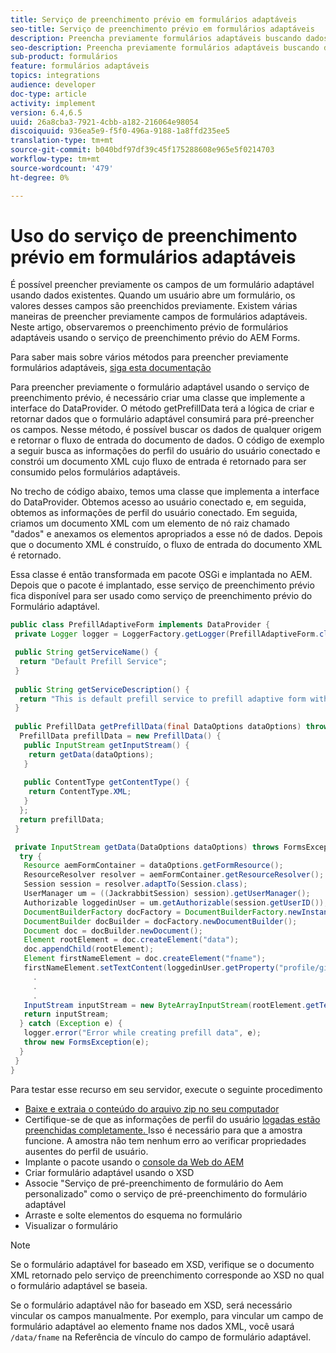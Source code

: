 ```yaml
---
title: Serviço de preenchimento prévio em formulários adaptáveis
seo-title: Serviço de preenchimento prévio em formulários adaptáveis
description: Preencha previamente formulários adaptáveis buscando dados de fontes de dados de backend.
seo-description: Preencha previamente formulários adaptáveis buscando dados de fontes de dados de backend.
sub-product: formulários
feature: formulários adaptáveis
topics: integrations
audience: developer
doc-type: article
activity: implement
version: 6.4,6.5
uuid: 26a8cba3-7921-4cbb-a182-216064e98054
discoiquuid: 936ea5e9-f5f0-496a-9188-1a8ffd235ee5
translation-type: tm+mt
source-git-commit: b040bdf97df39c45f175288608e965e5f0214703
workflow-type: tm+mt
source-wordcount: '479'
ht-degree: 0%

---
```



# Uso do serviço de preenchimento prévio em formulários adaptáveis

É possível preencher previamente os campos de um formulário adaptável usando dados existentes. Quando um usuário abre um formulário, os valores desses campos são preenchidos previamente. Existem várias maneiras de preencher previamente campos de formulários adaptáveis. Neste artigo, observaremos o preenchimento prévio de formulários adaptáveis usando o serviço de preenchimento prévio do AEM Forms.

Para saber mais sobre vários métodos para preencher previamente formulários adaptáveis, [siga esta documentação](https://helpx.adobe.com/experience-manager/6-4/forms/using/prepopulate-adaptive-form-fields.html#AEMFormsprefillservice)

Para preencher previamente o formulário adaptável usando o serviço de preenchimento prévio, é necessário criar uma classe que implemente a interface do DataProvider. O método getPrefillData terá a lógica de criar e retornar dados que o formulário adaptável consumirá para pré-preencher os campos. Nesse método, é possível buscar os dados de qualquer origem e retornar o fluxo de entrada do documento de dados. O código de exemplo a seguir busca as informações do perfil do usuário do usuário conectado e constrói um documento XML cujo fluxo de entrada é retornado para ser consumido pelos formulários adaptáveis.

No trecho de código abaixo, temos uma classe que implementa a interface do DataProvider. Obtemos acesso ao usuário conectado e, em seguida, obtemos as informações de perfil do usuário conectado. Em seguida, criamos um documento XML com um elemento de nó raiz chamado &quot;dados&quot; e anexamos os elementos apropriados a esse nó de dados. Depois que o documento XML é construído, o fluxo de entrada do documento XML é retornado.

Essa classe é então transformada em pacote OSGi e implantada no AEM. Depois que o pacote é implantado, esse serviço de preenchimento prévio fica disponível para ser usado como serviço de preenchimento prévio do Formulário adaptável.

```java
public class PrefillAdaptiveForm implements DataProvider {
 private Logger logger = LoggerFactory.getLogger(PrefillAdaptiveForm.class);

 public String getServiceName() {
  return "Default Prefill Service";
 }
 
 public String getServiceDescription() {
  return "This is default prefill service to prefill adaptive form with user data";
 }
 
 public PrefillData getPrefillData(final DataOptions dataOptions) throws FormsException {
  PrefillData prefillData = new PrefillData() {
   public InputStream getInputStream() {
    return getData(dataOptions);
   }
   
   public ContentType getContentType() {
    return ContentType.XML;
   }
  };
  return prefillData;
 }

 private InputStream getData(DataOptions dataOptions) throws FormsException {  
  try {
   Resource aemFormContainer = dataOptions.getFormResource();
   ResourceResolver resolver = aemFormContainer.getResourceResolver();
   Session session = resolver.adaptTo(Session.class);
   UserManager um = ((JackrabbitSession) session).getUserManager();
   Authorizable loggedinUser = um.getAuthorizable(session.getUserID());
   DocumentBuilderFactory docFactory = DocumentBuilderFactory.newInstance();
   DocumentBuilder docBuilder = docFactory.newDocumentBuilder();
   Document doc = docBuilder.newDocument();
   Element rootElement = doc.createElement("data");
   doc.appendChild(rootElement);
   Element firstNameElement = doc.createElement("fname");
   firstNameElement.setTextContent(loggedinUser.getProperty("profile/givenName")[0].getString());
     .
     .
     .
   InputStream inputStream = new ByteArrayInputStream(rootElement.getTextContent().getBytes());
   return inputStream;
  } catch (Exception e) {
   logger.error("Error while creating prefill data", e);
   throw new FormsException(e);
  }
 }
}
```

Para testar esse recurso em seu servidor, execute o seguinte procedimento

* [Baixe e extraia o conteúdo do arquivo zip no seu computador](assets/prefillservice.zip)
* Certifique-se de que as informações de perfil do usuário [logadas estão preenchidas completamente. ](http://localhost:4502/libs/granite/security/content/useradmin) Isso é necessário para que a amostra funcione. A amostra não tem nenhum erro ao verificar propriedades ausentes do perfil de usuário.
* Implante o pacote usando o [console da Web do AEM](http://localhost:4502/system/console/bundles)
* Criar formulário adaptável usando o XSD
* Associe &quot;Serviço de pré-preenchimento de formulário do Aem personalizado&quot; como o serviço de pré-preenchimento do formulário adaptável
* Arraste e solte elementos do esquema no formulário
* Visualizar o formulário

>[!NOTE]
>
>Se o formulário adaptável for baseado em XSD, verifique se o documento XML retornado pelo serviço de preenchimento corresponde ao XSD no qual o formulário adaptável se baseia.
>
>Se o formulário adaptável não for baseado em XSD, será necessário vincular os campos manualmente. Por exemplo, para vincular um campo de formulário adaptável ao elemento fname nos dados XML, você usará `/data/fname` na Referência de vínculo do campo de formulário adaptável.

